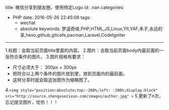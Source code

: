 title: 微信分享到朋友圈，使用特定Logo
id: .nan
categories:
  - PHP
date: 2016-05-26 22:45:08
tags: 
	- wechat
	- absolute
keywords: 梦遥奇缘,PHP,HTML,JS,Linux,YII,YAF,禾子,永远的呆,hexo,github,gitcafe,pacman,Laravel,CodeIgniter
---

1.标题：会取当前页面title里面的内容。
2.图片：会取当前页面body内最前面的一张符合条件的图片。
3.图片规格有要求：
+ 尺寸必须大于： 300px × 300px
+ 把符合以上两个条件的图片放到<img>里，放到页面<body>内的最前面。
+ 这样分享时就会取这张图作为缩略图了。

4.`<img style="position:absolute;top:-200%;left: -200%;display:block" src="http://source.shengxuezixun.com/images/author.jpg" >`
5.更新了n次，忘记提交图片，忧伤！！！